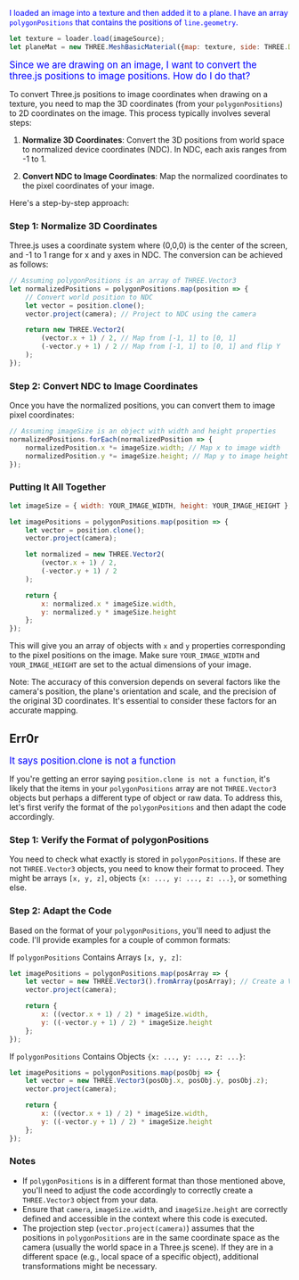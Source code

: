 <span style="color:blue;">I loaded an image into a texture and then added it to a plane.  I have an array `polygonPositions` that contains the positions of `line.geometry`.</span>

```js
let texture = loader.load(imageSource);
let planeMat = new THREE.MeshBasicMaterial({map: texture, side: THREE.DoubleSide});
```

<span style="color:blue;font-size:larger;">Since we are drawing on an image, I want to convert the three.js positions to image positions.  How do I do that?</span>

To convert Three.js positions to image coordinates when drawing on a texture, you need to map the 3D coordinates (from your `polygonPositions`) to 2D coordinates on the image. This process typically involves several steps:

1. **Normalize 3D Coordinates**: Convert the 3D positions from world space to normalized device coordinates (NDC). In NDC, each axis ranges from -1 to 1.

2. **Convert NDC to Image Coordinates**: Map the normalized coordinates to the pixel coordinates of your image.

Here's a step-by-step approach:

### Step 1: Normalize 3D Coordinates
Three.js uses a coordinate system where (0,0,0) is the center of the screen, and -1 to 1 range for x and y axes in NDC. The conversion can be achieved as follows:

```javascript
// Assuming polygonPositions is an array of THREE.Vector3
let normalizedPositions = polygonPositions.map(position => {
    // Convert world position to NDC
    let vector = position.clone();
    vector.project(camera); // Project to NDC using the camera

    return new THREE.Vector2(
        (vector.x + 1) / 2, // Map from [-1, 1] to [0, 1]
        (-vector.y + 1) / 2 // Map from [-1, 1] to [0, 1] and flip Y
    );
});
```

### Step 2: Convert NDC to Image Coordinates
Once you have the normalized positions, you can convert them to image pixel coordinates:

```javascript
// Assuming imageSize is an object with width and height properties
normalizedPositions.forEach(normalizedPosition => {
    normalizedPosition.x *= imageSize.width; // Map x to image width
    normalizedPosition.y *= imageSize.height; // Map y to image height
});
```

### Putting It All Together
```javascript
let imageSize = { width: YOUR_IMAGE_WIDTH, height: YOUR_IMAGE_HEIGHT };

let imagePositions = polygonPositions.map(position => {
    let vector = position.clone();
    vector.project(camera);

    let normalized = new THREE.Vector2(
        (vector.x + 1) / 2,
        (-vector.y + 1) / 2
    );

    return {
        x: normalized.x * imageSize.width,
        y: normalized.y * imageSize.height
    };
});
```

This will give you an array of objects with `x` and `y` properties corresponding to the pixel positions on the image. Make sure `YOUR_IMAGE_WIDTH` and `YOUR_IMAGE_HEIGHT` are set to the actual dimensions of your image.

Note: The accuracy of this conversion depends on several factors like the camera's position, the plane's orientation and scale, and the precision of the original 3D coordinates. It's essential to consider these factors for an accurate mapping.

## Err0r

<span style="color:blue;font-size:larger;">It says position.clone is not a function</span>

If you're getting an error saying `position.clone is not a function`, it's likely that the items in your `polygonPositions` array are not `THREE.Vector3` objects but perhaps a different type of object or raw data. To address this, let's first verify the format of the `polygonPositions` and then adapt the code accordingly.

### Step 1: Verify the Format of polygonPositions

You need to check what exactly is stored in `polygonPositions`. If these are not `THREE.Vector3` objects, you need to know their format to proceed. They might be arrays `[x, y, z]`, objects `{x: ..., y: ..., z: ...}`, or something else.

### Step 2: Adapt the Code

Based on the format of your `polygonPositions`, you'll need to adjust the code. I'll provide examples for a couple of common formats:

If `polygonPositions` Contains Arrays `[x, y, z]`:

```javascript
let imagePositions = polygonPositions.map(posArray => {
    let vector = new THREE.Vector3().fromArray(posArray); // Create a Vector3 from the array
    vector.project(camera);

    return {
        x: ((vector.x + 1) / 2) * imageSize.width,
        y: ((-vector.y + 1) / 2) * imageSize.height
    };
});
```

If `polygonPositions` Contains Objects `{x: ..., y: ..., z: ...}`:

```javascript
let imagePositions = polygonPositions.map(posObj => {
    let vector = new THREE.Vector3(posObj.x, posObj.y, posObj.z);
    vector.project(camera);

    return {
        x: ((vector.x + 1) / 2) * imageSize.width,
        y: ((-vector.y + 1) / 2) * imageSize.height
    };
});
```

### Notes
- If `polygonPositions` is in a different format than those mentioned above, you'll need to adjust the code accordingly to correctly create a `THREE.Vector3` object from your data.
- Ensure that `camera`, `imageSize.width`, and `imageSize.height` are correctly defined and accessible in the context where this code is executed.
- The projection step (`vector.project(camera)`) assumes that the positions in `polygonPositions` are in the same coordinate space as the camera (usually the world space in a Three.js scene). If they are in a different space (e.g., local space of a specific object), additional transformations might be necessary.

<br>
